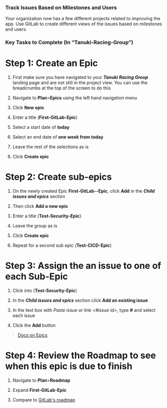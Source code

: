 ### Track Issues Based on Milestones and Users

Your organization now has a few different projects related to improving the app. Use GitLab to create different views of the issues based on milestones and users.

### Key Tasks to Complete (In “Tanuki-Racing-Group”)

# Step 1: Create an Epic

1. First make sure you have navigated to your ***Tanuki Racing Group*** landing page and are not still in the project view. You can use the breadcrumbs at the top of the screen to do this
  
2. Navigate to **Plan**>**Epics** using the left hand navigation menu
  
3. Click **New epic**
  
4. Enter a title (**First-GitLab-Epic**)
  
5. Select a start date of **today**
  
6. Select an end date of **one week from today**
  
7. Leave the rest of the selections as is
  
8. Click **Create epic**

# Step 2: Create sub-epics

1. On the newly created Epic **First-GitLab--Epic**, click **Add** in the ***Child issues and epics*** section
  
2. Then click **Add a new epic**
  
3. Enter a title (**Test-Security-Epic**)
  
4. Leave the group as is
  
5. Click **Create epic**
  
6. Repeat for a second sub epic (**Test-CICD-Epic**)

# Step 3: Assign the an issue to one of each Sub-Epic

1. Click into (**Test-Security-Epic**)
  
2. In the ***Child issues and epics*** section click **Add an existing issue**
  
3. In the text box with *Paste issue or link <#issue id>*, type **#** and select each issue
  
4. Click the **Add** button

> [Docs on Epics](https://docs.gitlab.com/ee/user/group/epics/)

# Step 4: Review the Roadmap to see when this epic is due to finish

1. Navigate to **Plan**>**Roadmap**
  
2. Expand **First-GitLab-Epic**

3. Compare to [GitLab's roadmap](https://gitlab.com/groups/gitlab-org/-/roadmap?state=all&sort=start_date_asc&layout=WEEKS&progress=WEIGHT&show_progress=true&show_milestones=true&milestones_type=ALL)


